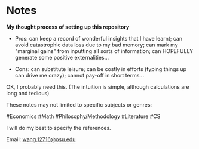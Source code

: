 # Notes

**My thought process of setting up this repository**

* Pros: can keep a record of wonderful insights that I have learnt; can avoid catastrophic data loss due to my bad memory; can mark my "marginal gains" from inputting all sorts of information; can HOPEFULLY generate some positive externalities...

* Cons: can substitute leisure; can be costly in efforts (typing things up can drive me crazy); cannot pay-off in short terms...

OK, I probably need this. (The intuition is simple, although calculations are long and tedious)

These notes may not limited to specific subjects or genres:

#Economics #Math #Philosophy/Methodology #Literature #CS

I will do my best to specify the references.

Email: wang.12716@osu.edu
